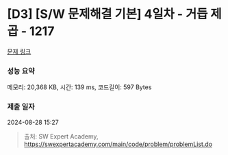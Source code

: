 # [D3] [S/W 문제해결 기본] 4일차 - 거듭 제곱 - 1217 

[문제 링크](https://swexpertacademy.com/main/code/problem/problemDetail.do?contestProbId=AV14dUIaAAUCFAYD) 

### 성능 요약

메모리: 20,368 KB, 시간: 139 ms, 코드길이: 597 Bytes

### 제출 일자

2024-08-28 15:27



> 출처: SW Expert Academy, https://swexpertacademy.com/main/code/problem/problemList.do